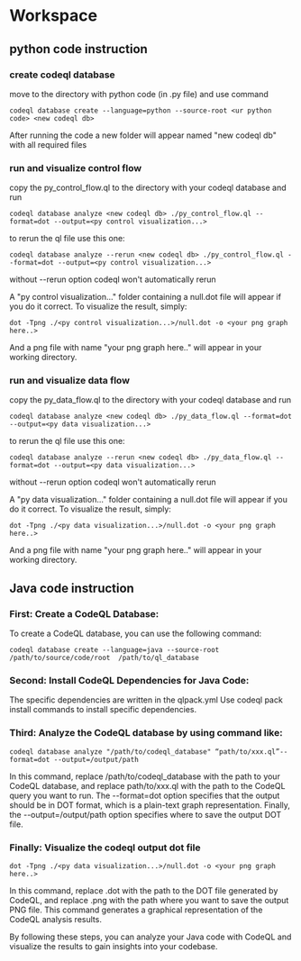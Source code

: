 # Workspace

## python code instruction

### create codeql database
move to the directory with python code (in .py file) and use command
```
codeql database create --language=python --source-root <ur python code> <new codeql db>
```

After running the code a new folder will appear named "new codeql db" with all required files


### run and visualize control flow
copy the py_control_flow.ql to the directory with your codeql database and run
```
codeql database analyze <new codeql db> ./py_control_flow.ql --format=dot --output=<py control visualization...>
```
to rerun the ql file use this one:
```
codeql database analyze --rerun <new codeql db> ./py_control_flow.ql --format=dot --output=<py control visualization...>
```
without --rerun option codeql won't automatically rerun


A "py control visualization..." folder containing a null.dot file will appear if you do it correct. To visualize the result, simply:
```
dot -Tpng ./<py control visualization...>/null.dot -o <your png graph here..> 
```

And a png file with name "your png graph here.." will appear in your working directory.


### run and visualize data flow
copy the py_data_flow.ql to the directory with your codeql database and run
```
codeql database analyze <new codeql db> ./py_data_flow.ql --format=dot --output=<py data visualization...>
```
to rerun the ql file use this one:
```
codeql database analyze --rerun <new codeql db> ./py_data_flow.ql --format=dot --output=<py data visualization...>
```
without --rerun option codeql won't automatically rerun


A "py data visualization..." folder containing a null.dot file will appear if you do it correct. To visualize the result, simply:
```
dot -Tpng ./<py data visualization...>/null.dot -o <your png graph here..> 
```

And a png file with name "your png graph here.." will appear in your working directory.

## Java code instruction
### First: Create a CodeQL Database:
To create a CodeQL database, you can use the following command:
```
codeql database create --language=java --source-root /path/to/source/code/root  /path/to/ql_database
```

### Second: Install CodeQL Dependencies for Java Code:
The specific dependencies are written in the qlpack.yml
Use codeql pack install commands to install specific dependencies.

### Third: Analyze the CodeQL database by using command like:
```
codeql database analyze "/path/to/codeql_database" “path/to/xxx.ql”--format=dot --output=/output/path
```
In this command, replace /path/to/codeql_database with the path to your CodeQL database, and replace path/to/xxx.ql with the path to the CodeQL query you want to run. The --format=dot option specifies that the output should be in DOT format, which is a plain-text graph representation. Finally, the --output=/output/path option specifies where to save the output DOT file.

### Finally: Visualize the codeql output dot file
```
dot -Tpng ./<py data visualization...>/null.dot -o <your png graph here..> 
```
In this command, replace <path-to-your-dot-file>.dot with the path to the DOT file generated by CodeQL, and replace <path-to-your-output-png-file>.png with the path where you want to save the output PNG file. This command generates a graphical representation of the CodeQL analysis results.

By following these steps, you can analyze your Java code with CodeQL and visualize the results to gain insights into your codebase.


